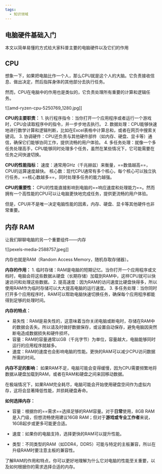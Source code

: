 ```yaml
---
tags:
  - 知识领域
---
```

## 电脑硬件基础入门

本文以简单易懂的方式给大家科普主要的电脑硬件以及它们的作用

## CPU
想象一下，如果把电脑比作一个人，那么CPU就是这个人的大脑。它负责接收信息、做出决定，然后指挥身体的其他部分去执行任务。

然而，CPU在电脑中的作用也是类似的，它负责处理所有重要的计算和逻辑任务。

![[amd-ryzen-cpu-5250769_1280.jpg]]

**CPU的主要职责：**
1. 执行程序指令：当你打开一个应用程序或者运行一个游戏时，CPU会读取程序中的指令，并一步步地去执行。
2. 数据处理：CPU能够快速地进行数学计算和逻辑判断，比如在Excel表格中计算总和，或者在网页中搜索关键词。
3. 协调硬件：CPU还负责与其他硬件部件（如内存、硬盘、显卡等）通信，确保它们能够协同工作，提供流畅的用户体验。
4. 多任务处理：就像一个多任务处理高手，CPU能够同时处理多个任务，虽然在某些情况下，它可能需要在任务之间快速切换。

**CPU的性能指标：**
速度：通常用GHz（千兆赫兹）来衡量，==数值越高==，CPU的运算速度越快。
核心数：现代CPU通常有多个核心，每个核心可以独立执行任务，==核心数越多==，同时处理多任务的能力越强。

**CPU的重要性：**
CPU的性能直接影响到电脑的==响应速度和处理能力==。然而拥有一个高性能的CPU可以让电脑更快地完成任务，提供更流畅的用户体验。

但是，CPU并不是唯一决定电脑性能的因素，内存、硬盘、显卡等其他硬件也非常重要。

## 内存 RAM
让我们聊聊电脑的另一个重要组件——内存

![[pexels-media-2588757.jpeg]]

内存也就是RAM（Random Access Memory，随机存取存储器）。

**内存的作用：**
1. 临时存储：RAM是电脑的短期记忆。当你打开一个应用程序或文档时，电脑会将这些数据从硬盘（长期存储）加载到RAM中，这样CPU就可以快速访问和处理这些数据。
2. 提高速度：因为RAM的访问速度比硬盘快得多，所以使用RAM作为临时存储可以大大提高电脑的运行速度。
3. 多任务处理：当你同时打开多个应用程序时，RAM可以帮助电脑快速切换任务，确保每个应用程序都能得到足够的处理时间。

**内存的特点：**
- 易失性：RAM是易失性的，这意味着当你关闭电脑或断电时，存储在RAM中的数据会丢失。所以请及时做好数据保存，或设置自动保存，避免电脑因突然断电造成数据损失和硬件损坏。
- 容量：RAM的容量通常以GB（千兆字节）为单位，容量越大，电脑能够同时运行的应用程序就越多。
- 速度：RAM的速度也会影响电脑的性能。更快的RAM可以减少CPU访问数据所需的时间。

**内存不足的影响：**
如果RAM不足，电脑可能会变得缓慢，因为CPU需要频繁地将数据从硬盘加载到RAM，或者在RAM和硬盘之间来回移动数据。

在极端情况下，如果RAM完全耗尽，电脑可能会开始使用硬盘空间作为虚拟内存，这将会显著降低性能，并损耗硬盘寿命。

**如何选择内存：**

- 容量：根据你的==需求==选择足够的RAM容量。对于**日常**使用，8GB RAM是入门级，但想流畅使用建议16GB RAM；但对于**游戏或专业工作者**来说，16GB起步或更多可能更合适。

- 速度：如果你的电脑支持，选择更快的RAM可以提升性能。

- 类型：不同类型的RAM（如DDR4，DDR5）可能与特定的主板兼容，所以在升级RAM时要注意主板的兼容性。

了解RAM的作用和特点，你可以更好地理解为什么它对电脑的性能至关重要，以及如何根据你的需求选择合适的内存。

